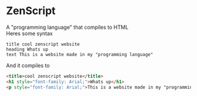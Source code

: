 # ZenScript
A "programming language" that compiles to HTML  
Heres some syntax  
```
title cool zenscript website
heading Whats up
text This is a website made in my "programming language"
```
And it compiles to
```html
<title>cool zenscript website</title>
<h1 style="font-family: Arial;">Whats up</h1>
<p style="font-family: Arial;">This is a website made in my "programming language"</p>
```
